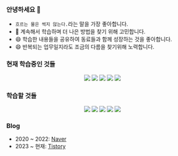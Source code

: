 ### 안녕하세요 👋

- `흐르는 물은 썩지 않는다.`라는 말을 가장 좋아합니다.
- 🤔 계속해서 학습하며 더 나은 방법을 찾기 위해 고민합니다.
- 😄 학습한 내용들을 공유하여 동료들과 함께 성장하는 것을 좋아합니다.
- 😄 반복되는 업무일지라도 조금의 다름을 찾기위해 노력합니다.

[//]: # (- [Notion 소개 페이지]&#40;https://www.notion.so/708825a576944ddbba0735c98ae7ba36?pvs=4&#41;)

### 현재 학습중인 것들

[//]: # (<img src="https://img.shields.io/badge/Typescript-3178C6?style=flat&logo=Typescript&logoColor=white"/>)
[//]: # (<img src="https://img.shields.io/badge/Spring Security OAuth2-6DB33F?style=flat&logo=Spring Security&logoColor=white"/>)
[//]: # (<img src="https://img.shields.io/badge/Jenkins-white?style=flat&logo=jenkins&logoColor=d24939"/>)
[//]: # (<img src="https://img.shields.io/badge/Redis-white?style=flat&logo=redis&logoColor=d2382d"/>)
[//]: # (<img src="https://img.shields.io/badge/Vue.js 3-4FC08D?style=flat&logo=Vue.js&logoColor=white"/>)
[//]: # (<img src="https://img.shields.io/badge/Apache-d22128?style=flat&logo=apache&logoColor=black"/>)
[//]: # (<img src="https://img.shields.io/badge/Apache Tomcat-F8DC75?style=flat&logo=apachetomcat&logoColor=black"/>)

<div align="center">
<img src="https://img.shields.io/badge/Nginx-009639?style=flat&logo=nginx&logoColor=white"/>
<img src="https://img.shields.io/badge/Docker-2496ED?style=flat&logo=Docker&logoColor=white"/>
<img src="https://img.shields.io/badge/Amazon AWS-orange?style=flat&logo=amazonaws&logoColor=white"/>
<img src="https://img.shields.io/badge/JUnit-25A162?style=flat&logo=junit5&logoColor=white"/>
<img src="https://img.shields.io/badge/Spring WebFlux-6DB33F?style=flat&logo=Spring&logoColor=white"/>
</div>

### 학습할 것들

<div align="center">
<img src="https://img.shields.io/badge/Apache Kafka-black?style=flat&logo=ApacheKafka&logoColor=white"/>
<img src="https://img.shields.io/badge/Node.js-339933?style=flat&logo=Node.js&logoColor=white"/>
<img src="https://img.shields.io/badge/NestJS-E0234E?style=flat&logo=nestjs&logoColor=black"/>
<img src="https://img.shields.io/badge/Elastic Search-005571?style=flat&logo=elasticsearch&logoColor=black"/>
<img src="https://img.shields.io/badge/Kotlin-7F52FF?style=flat&logo=kotlin&logoColor=black"/>
</div>

### Blog

- 2020 ~ 2022: [Naver](https://blog.naver.com/shyoon991)
- 2023 ~ 현재: [Tistory](https://soono-991.tistory.com/)
